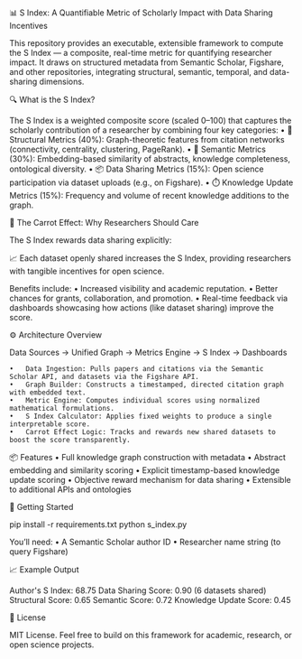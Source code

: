📊 S Index: A Quantifiable Metric of Scholarly Impact with Data Sharing Incentives

This repository provides an executable, extensible framework to compute the S Index — a composite, real-time metric for quantifying researcher impact. It draws on structured metadata from Semantic Scholar, Figshare, and other repositories, integrating structural, semantic, temporal, and data-sharing dimensions.

🔍 What is the S Index?

The S Index is a weighted composite score (scaled 0–100) that captures the scholarly contribution of a researcher by combining four key categories:
	•	📐 Structural Metrics (40%): Graph-theoretic features from citation networks (connectivity, centrality, clustering, PageRank).
	•	🧠 Semantic Metrics (30%): Embedding-based similarity of abstracts, knowledge completeness, ontological diversity.
	•	📦 Data Sharing Metrics (15%): Open science participation via dataset uploads (e.g., on Figshare).
	•	⏱️ Knowledge Update Metrics (15%): Frequency and volume of recent knowledge additions to the graph.

🥕 The Carrot Effect: Why Researchers Should Care

The S Index rewards data sharing explicitly:

📈 Each dataset openly shared increases the S Index, providing researchers with tangible incentives for open science.

Benefits include:
	•	Increased visibility and academic reputation.
	•	Better chances for grants, collaboration, and promotion.
	•	Real-time feedback via dashboards showcasing how actions (like dataset sharing) improve the score.

⚙️ Architecture Overview

Data Sources → Unified Graph → Metrics Engine → S Index → Dashboards

	•	Data Ingestion: Pulls papers and citations via the Semantic Scholar API, and datasets via the Figshare API.
	•	Graph Builder: Constructs a timestamped, directed citation graph with embedded text.
	•	Metric Engine: Computes individual scores using normalized mathematical formulations.
	•	S Index Calculator: Applies fixed weights to produce a single interpretable score.
	•	Carrot Effect Logic: Tracks and rewards new shared datasets to boost the score transparently.

📦 Features
	•	Full knowledge graph construction with metadata
	•	Abstract embedding and similarity scoring
	•	Explicit timestamp-based knowledge update scoring
	•	Objective reward mechanism for data sharing
	•	Extensible to additional APIs and ontologies

🚀 Getting Started

pip install -r requirements.txt
python s_index.py

You’ll need:
	•	A Semantic Scholar author ID
	•	Researcher name string (to query Figshare)

📈 Example Output

Author's S Index: 68.75
Data Sharing Score: 0.90 (6 datasets shared)
Structural Score: 0.65
Semantic Score: 0.72
Knowledge Update Score: 0.45

📜 License

MIT License. Feel free to build on this framework for academic, research, or open science projects.

